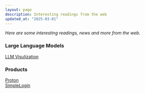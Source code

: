 ```yaml
---
layout: page
description: Interesting readings from the web
updated_at: "2025-03-01"
---
```


*Here are some interesting readings, news and more from the web.*

### Large Language Models

[LLM Visulization](https://bbycroft.net/llm?s=08)

### Products

[Proton](https://proton.me/)  
[SimpleLogin](https://simplelogin.io/)